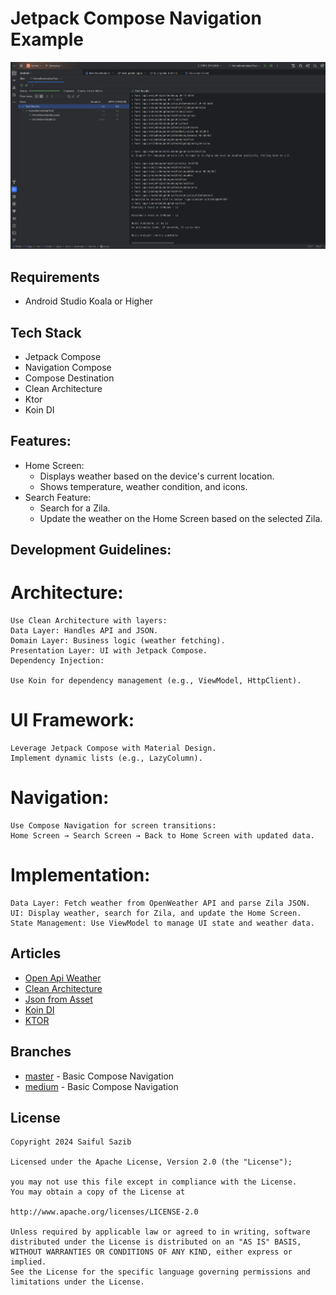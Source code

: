 # Jetpack Compose Navigation Example
![](screenshots/sample1.png)

## Requirements
- Android Studio Koala or Higher

## Tech Stack
- Jetpack Compose
- Navigation Compose
- Compose Destination
- Clean Architecture
- Ktor
- Koin DI

## Features:
- Home Screen:
    - Displays weather based on the device's current location.
    - Shows temperature, weather condition, and icons.
- Search Feature:
   - Search for a Zila.
    - Update the weather on the Home Screen based on the selected Zila.

## Development Guidelines:
 # Architecture:

    Use Clean Architecture with layers:
    Data Layer: Handles API and JSON.
    Domain Layer: Business logic (weather fetching).
    Presentation Layer: UI with Jetpack Compose.
    Dependency Injection:

    Use Koin for dependency management (e.g., ViewModel, HttpClient).
# UI Framework:

    Leverage Jetpack Compose with Material Design.
    Implement dynamic lists (e.g., LazyColumn).
# Navigation:

    Use Compose Navigation for screen transitions:
    Home Screen → Search Screen → Back to Home Screen with updated data.

# Implementation:
    Data Layer: Fetch weather from OpenWeather API and parse Zila JSON.
    UI: Display weather, search for Zila, and update the Home Screen.
    State Management: Use ViewModel to manage UI state and weather data.

## Articles
- [Open Api Weather](https://openweathermap.org/api)
- [Clean Architecture](https://medium.com/@sazib/android-mvvm-with-clean-code-dda2bf78bb64)
- [Json from Asset](https://medium.com/@sazib/read-json-file-from-assets-346f624faf92)
- [Koin DI](https://insert-koin.io/)
- [KTOR](https://ktor.io/)

## Branches
- [master](https://github.com/sazibislam/tenmin) - Basic Compose Navigation
- [medium](https://medium.com/@sazib/jetpack-compose-navigation-c6e43e08ffdc) - Basic Compose Navigation

## License
```
Copyright 2024 Saiful Sazib

Licensed under the Apache License, Version 2.0 (the "License");

you may not use this file except in compliance with the License.
You may obtain a copy of the License at

http://www.apache.org/licenses/LICENSE-2.0

Unless required by applicable law or agreed to in writing, software
distributed under the License is distributed on an "AS IS" BASIS,
WITHOUT WARRANTIES OR CONDITIONS OF ANY KIND, either express or implied.
See the License for the specific language governing permissions and
limitations under the License.
```
